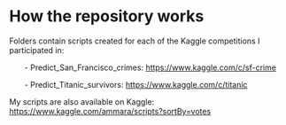 # How the repository works

Folders contain scripts created for each of the Kaggle competitions I participated in:

&nbsp;&nbsp;&nbsp;&nbsp;&nbsp;&nbsp; - Predict_San_Francisco_crimes: https://www.kaggle.com/c/sf-crime

&nbsp;&nbsp;&nbsp;&nbsp;&nbsp;&nbsp; - Predict_Titanic_survivors: https://www.kaggle.com/c/titanic

My scripts are also available on Kaggle: https://www.kaggle.com/ammara/scripts?sortBy=votes
